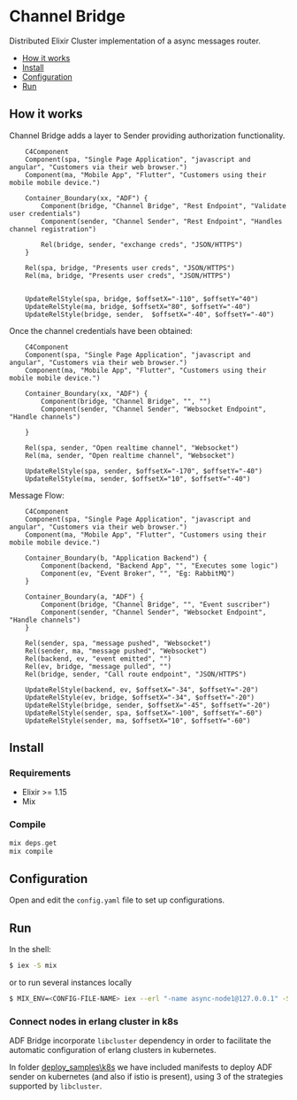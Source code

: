 # Channel Bridge

Distributed Elixir Cluster implementation of a async messages router.

- [How it works](#how-it-works)
- [Install](#install)
- [Configuration](#configuration)
- [Run](#run)

## How it works

Channel Bridge adds a layer to Sender providing authorization functionality. 

```mermaid
    C4Component
    Component(spa, "Single Page Application", "javascript and angular", "Customers via their web browser.")
    Component(ma, "Mobile App", "Flutter", "Customers using their mobile mobile device.")

    Container_Boundary(xx, "ADF") {
        Component(bridge, "Channel Bridge", "Rest Endpoint", "Validate user credentials")
        Component(sender, "Channel Sender", "Rest Endpoint", "Handles channel registration")

        Rel(bridge, sender, "exchange creds", "JSON/HTTPS")
    }

    Rel(spa, bridge, "Presents user creds", "JSON/HTTPS")
    Rel(ma, bridge, "Presents user creds", "JSON/HTTPS")
    

    UpdateRelStyle(spa, bridge, $offsetX="-110", $offsetY="40")
    UpdateRelStyle(ma, bridge, $offsetX="80", $offsetY="-40")
    UpdateRelStyle(bridge, sender,  $offsetX="-40", $offsetY="-40")

```

Once the channel credentials have been obtained:

```mermaid
    C4Component
    Component(spa, "Single Page Application", "javascript and angular", "Customers via their web browser.")
    Component(ma, "Mobile App", "Flutter", "Customers using their mobile mobile device.")

    Container_Boundary(xx, "ADF") {
        Component(bridge, "Channel Bridge", "", "")
        Component(sender, "Channel Sender", "Websocket Endpoint", "Handle channels")

    }

    Rel(spa, sender, "Open realtime channel", "Websocket")
    Rel(ma, sender, "Open realtime channel", "Websocket")
    
    UpdateRelStyle(spa, sender, $offsetX="-170", $offsetY="-40")
    UpdateRelStyle(ma, sender, $offsetX="10", $offsetY="-40")
```

Message Flow:

```mermaid
    C4Component
    Component(spa, "Single Page Application", "javascript and angular", "Customers via their web browser.")
    Component(ma, "Mobile App", "Flutter", "Customers using their mobile mobile device.")

    Container_Boundary(b, "Application Backend") {
        Component(backend, "Backend App", "", "Executes some logic")
        Component(ev, "Event Broker", "", "Eg: RabbitMQ")
    }

    Container_Boundary(a, "ADF") {
        Component(bridge, "Channel Bridge", "", "Event suscriber")
        Component(sender, "Channel Sender", "Websocket Endpoint", "Handle channels")
    }

    Rel(sender, spa, "message pushed", "Websocket")
    Rel(sender, ma, "message pushed", "Websocket")
    Rel(backend, ev, "event emitted", "")
    Rel(ev, bridge, "message pulled", "")
    Rel(bridge, sender, "Call route endpoint", "JSON/HTTPS")
    
    UpdateRelStyle(backend, ev, $offsetX="-34", $offsetY="-20")
    UpdateRelStyle(ev, bridge, $offsetX="-34", $offsetY="-20")
    UpdateRelStyle(bridge, sender, $offsetX="-45", $offsetY="-20")
    UpdateRelStyle(sender, spa, $offsetX="-100", $offsetY="-60")
    UpdateRelStyle(sender, ma, $offsetX="10", $offsetY="-60")
```



## Install

### Requirements

- Elixir >= 1.15
- Mix

### Compile

```elixir
mix deps.get
mix compile
```

## Configuration

Open and edit the `config.yaml` file to set up configurations.

## Run

In the shell:

```bash
$ iex -S mix
```

or to run several instances locally

```bash
$ MIX_ENV=<CONFIG-FILE-NAME> iex --erl "-name async-node1@127.0.0.1" -S mix

```

### Connect nodes in erlang cluster in k8s

ADF Bridge incorporate `libcluster` dependency in order to facilitate the automatic configuration of erlang clusters in kubernetes.

In folder [deploy_samples\k8s](./deploy_samples/k8s/README.md) we have included manifests to deploy ADF sender on kubernetes (and also if istio is present), using 3 of the strategies supported by `libcluster`.
